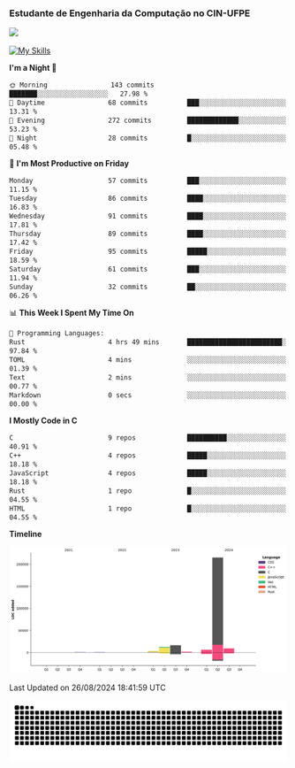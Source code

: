 
### Estudante de Engenharia da Computação no CIN-UFPE
<div>
      <!--<img width=400 src="https://github-readme-stats.vercel.app/api?username=Zed201&show_icons=true&theme=tokyonight" /-->
      <img width=400 src='https://leetcode.card.workers.dev/Zed201?theme=nord&font=baloo&extension=null' />
</div>


[![My Skills](https://skillicons.dev/icons?i=c,cpp,rust,py,java,neovim&theme=dark)](https://skillicons.dev)

<!--START_SECTION:waka-->
**I'm a Night 🦉** 

```text
🌞 Morning                143 commits         ███████░░░░░░░░░░░░░░░░░░   27.98 % 
🌆 Daytime                68 commits          ███░░░░░░░░░░░░░░░░░░░░░░   13.31 % 
🌃 Evening                272 commits         █████████████░░░░░░░░░░░░   53.23 % 
🌙 Night                  28 commits          █░░░░░░░░░░░░░░░░░░░░░░░░   05.48 % 
```
📅 **I'm Most Productive on Friday** 

```text
Monday                   57 commits          ███░░░░░░░░░░░░░░░░░░░░░░   11.15 % 
Tuesday                  86 commits          ████░░░░░░░░░░░░░░░░░░░░░   16.83 % 
Wednesday                91 commits          ████░░░░░░░░░░░░░░░░░░░░░   17.81 % 
Thursday                 89 commits          ████░░░░░░░░░░░░░░░░░░░░░   17.42 % 
Friday                   95 commits          █████░░░░░░░░░░░░░░░░░░░░   18.59 % 
Saturday                 61 commits          ███░░░░░░░░░░░░░░░░░░░░░░   11.94 % 
Sunday                   32 commits          ██░░░░░░░░░░░░░░░░░░░░░░░   06.26 % 
```


📊 **This Week I Spent My Time On** 

```text
💬 Programming Languages: 
Rust                     4 hrs 49 mins       ████████████████████████░   97.84 % 
TOML                     4 mins              ░░░░░░░░░░░░░░░░░░░░░░░░░   01.39 % 
Text                     2 mins              ░░░░░░░░░░░░░░░░░░░░░░░░░   00.77 % 
Markdown                 0 secs              ░░░░░░░░░░░░░░░░░░░░░░░░░   00.00 % 
```

**I Mostly Code in C** 

```text
C                        9 repos             ██████████░░░░░░░░░░░░░░░   40.91 % 
C++                      4 repos             █████░░░░░░░░░░░░░░░░░░░░   18.18 % 
JavaScript               4 repos             █████░░░░░░░░░░░░░░░░░░░░   18.18 % 
Rust                     1 repo              █░░░░░░░░░░░░░░░░░░░░░░░░   04.55 % 
HTML                     1 repo              █░░░░░░░░░░░░░░░░░░░░░░░░   04.55 % 
```



**Timeline**

![Lines of Code chart](https://raw.githubusercontent.com/Zed201/Zed201/master/assets/bar_graph.png)


 Last Updated on 26/08/2024 18:41:59 UTC
<!--END_SECTION:waka-->

<picture>
  <source media="(prefers-color-scheme: dark)" srcset="https://github.com/Zed201/Zed201/blob/output/github-contribution-grid-snake-dark.svg" />
  <img alt="github-snake" src="https://github.com/Zed201/Zed201/blob/output/github-contribution-grid-snake-dark.svg" />
</picture>
